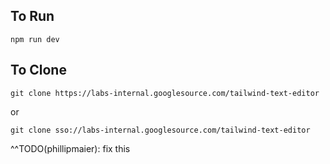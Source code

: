 ## To Run

`npm run dev`

## To Clone

`git clone https://labs-internal.googlesource.com/tailwind-text-editor`

or

`git clone sso://labs-internal.googlesource.com/tailwind-text-editor`

^^TODO(phillipmaier): fix this
